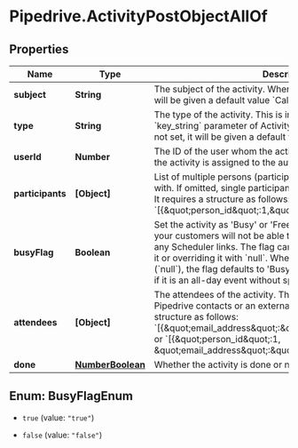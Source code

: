 # Pipedrive.ActivityPostObjectAllOf

## Properties

Name | Type | Description | Notes
------------ | ------------- | ------------- | -------------
**subject** | **String** | The subject of the activity. When value for subject is not set, it will be given a default value &#x60;Call&#x60;. | [optional] 
**type** | **String** | The type of the activity. This is in correlation with the &#x60;key_string&#x60; parameter of ActivityTypes. When value for type is not set, it will be given a default value &#x60;Call&#x60;. | [optional] 
**userId** | **Number** | The ID of the user whom the activity is assigned to. If omitted, the activity is assigned to the authorized user. | [optional] 
**participants** | **[Object]** | List of multiple persons (participants) this activity is associated with. If omitted, single participant from &#x60;person_id&#x60; field is used. It requires a structure as follows: &#x60;[{\&quot;person_id\&quot;:1,\&quot;primary_flag\&quot;:true}]&#x60; | [optional] 
**busyFlag** | **Boolean** | Set the activity as &#39;Busy&#39; or &#39;Free&#39;. If the flag is set to &#x60;true&#x60;, your customers will not be able to book that time slot through any Scheduler links. The flag can also be unset by never setting it or overriding it with &#x60;null&#x60;. When the value of the flag is unset (&#x60;null&#x60;), the flag defaults to &#39;Busy&#39; if it has a time set, and &#39;Free&#39; if it is an all-day event without specified time. | [optional] 
**attendees** | **[Object]** | The attendees of the activity. This can be either your existing Pipedrive contacts or an external email address. It requires a structure as follows: &#x60;[{\&quot;email_address\&quot;:\&quot;mail@example.org\&quot;}]&#x60; or &#x60;[{\&quot;person_id\&quot;:1, \&quot;email_address\&quot;:\&quot;mail@example.org\&quot;}]&#x60; | [optional] 
**done** | [**NumberBoolean**](NumberBoolean.md) | Whether the activity is done or not. 0 &#x3D; Not done, 1 &#x3D; Done | [optional] 



## Enum: BusyFlagEnum


* `true` (value: `"true"`)

* `false` (value: `"false"`)




